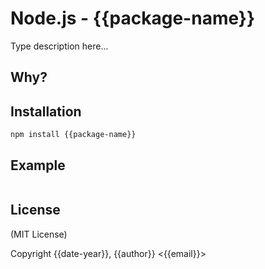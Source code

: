Node.js - {{package-name}}
================

Type description here...


Why?
----



Installation
------------

    npm install {{package-name}}



Example
------


```javascript
```

License
-------

(MIT License)

Copyright {{date-year}}, {{author}} <{{email}}>


